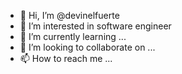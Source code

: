 - 👋 Hi, I’m @devinelfuerte
- 👀 I’m interested in software engineer
- 🌱 I’m currently learning ...
- 💞️ I’m looking to collaborate on ...
- 📫 How to reach me ...

<!---
devinelfuerte/devinelfuerte is a ✨ special ✨ repository because its `README.md` (this file) appears on your GitHub profile.
You can click the Preview link to take a look at your changes.
--->
